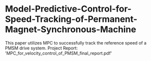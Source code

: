 # Model-Predictive-Control-for-Speed-Tracking-of-Permanent-Magnet-Synchronous-Machine
This paper utilizes MPC to successfully track the reference speed of a PMSM drive system.
Project Report: 'MPC_for_velocity_control_of_PMSM_final_report.pdf'
